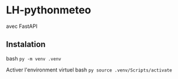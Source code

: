 # LH-pythonmeteo
avec FastAPI

## Instalation
 bash
``py -m venv .venv
``

Activer l'environment virtuel
bash
``py source .venv/Scripts/activate``